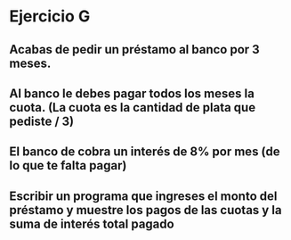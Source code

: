 # Ejercicio G
## Acabas de pedir un préstamo al banco por 3 meses.
## Al banco le debes pagar todos los meses la cuota. (La cuota es la cantidad de plata que pediste / 3)
## El banco de cobra un interés de 8% por mes (de lo que te falta pagar)
## Escribir un programa que ingreses el monto del préstamo y muestre los pagos de las cuotas y la suma de interés total pagado